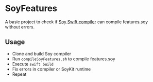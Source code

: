 # SoyFeatures

A basic project to check if [Soy Swift compiler](https://github.com/segabor/closure-templates) can compile features.soy without errors.

## Usage

* Clone and build Soy compiler
* Run `compileSoyFeatures.sh` to compile features.soy
* Execute `swift build`
* Fix errors in compiler or SoyKit runtime
* Repeat
